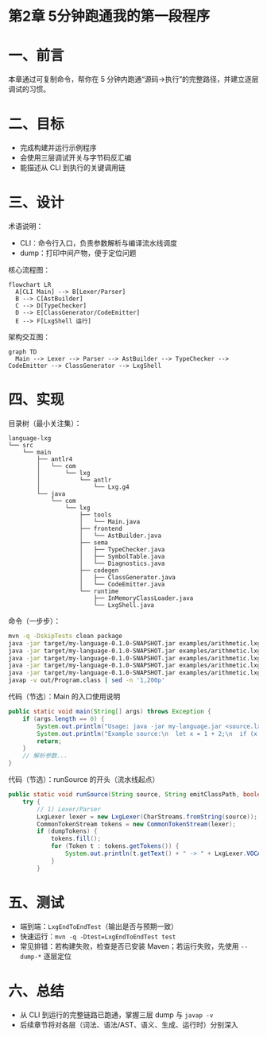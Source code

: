 # 第2章 5分钟跑通我的第一段程序

# 一、前言

本章通过可复制命令，帮你在 5 分钟内跑通“源码→执行”的完整路径，并建立逐层调试的习惯。

# 二、目标

- 完成构建并运行示例程序
- 会使用三层调试开关与字节码反汇编
- 能描述从 CLI 到执行的关键调用链

# 三、设计

术语说明：

- CLI：命令行入口，负责参数解析与编译流水线调度
- dump：打印中间产物，便于定位问题

核心流程图：

```mermaid
flowchart LR
  A[CLI Main] --> B[Lexer/Parser]
  B --> C[AstBuilder]
  C --> D[TypeChecker]
  D --> E[ClassGenerator/CodeEmitter]
  E --> F[LxgShell 运行]
```

架构交互图：

```mermaid
graph TD
  Main --> Lexer --> Parser --> AstBuilder --> TypeChecker --> CodeEmitter --> ClassGenerator --> LxgShell
```

# 四、实现

目录树（最小关注集）：

```text
language-lxg
└── src
    └── main
        ├── antlr4
        │   └── com
        │       └── lxg
        │           └── antlr
        │               └── Lxg.g4
        └── java
            └── com
                └── lxg
                    ├── tools
                    │   └── Main.java
                    ├── frontend
                    │   └── AstBuilder.java
                    ├── sema
                    │   ├── TypeChecker.java
                    │   ├── SymbolTable.java
                    │   └── Diagnostics.java
                    ├── codegen
                    │   ├── ClassGenerator.java
                    │   └── CodeEmitter.java
                    └── runtime
                        ├── InMemoryClassLoader.java
                        └── LxgShell.java
```

命令（一步步）：

```bash
mvn -q -DskipTests clean package
java -jar target/my-language-0.1.0-SNAPSHOT.jar examples/arithmetic.lxg
java -jar target/my-language-0.1.0-SNAPSHOT.jar examples/arithmetic.lxg --dump-tokens
java -jar target/my-language-0.1.0-SNAPSHOT.jar examples/arithmetic.lxg --dump-parse-tree | cat
java -jar target/my-language-0.1.0-SNAPSHOT.jar examples/arithmetic.lxg --dump-ast
java -jar target/my-language-0.1.0-SNAPSHOT.jar examples/arithmetic.lxg --emit-class=out/Program.class
javap -v out/Program.class | sed -n '1,200p'
```

代码（节选）：Main 的入口使用说明

```34:43:src/main/java/com/lxg/tools/Main.java
public static void main(String[] args) throws Exception {
    if (args.length == 0) {
        System.out.println("Usage: java -jar my-language.jar <source.lxg> [--emit-class=out/Program.class] [--dump-tokens] [--dump-parse-tree] [--dump-ast]");
        System.out.println("Example source:\n  let x = 1 + 2;\n  if (x > 2) { print x; } else { print 0; }\n  print 42;");
        return;
    }
    // 解析参数...
}
```

代码（节选）：runSource 的开头（流水线起点）

```77:89:src/main/java/com/lxg/tools/Main.java
public static void runSource(String source, String emitClassPath, boolean dumpTokens, boolean dumpParseTree, boolean dumpAst) {
    try {
        // 1) Lexer/Parser
        LxgLexer lexer = new LxgLexer(CharStreams.fromString(source));
        CommonTokenStream tokens = new CommonTokenStream(lexer);
        if (dumpTokens) {
            tokens.fill();
            for (Token t : tokens.getTokens()) {
                System.out.println(t.getText() + " -> " + LxgLexer.VOCABULARY.getDisplayName(t.getType()));
            }
        }
```

# 五、测试

- 端到端：`LxgEndToEndTest`（输出是否与预期一致）
- 快速运行：`mvn -q -Dtest=LxgEndToEndTest test`
- 常见排错：若构建失败，检查是否已安装 Maven；若运行失败，先使用 `--dump-*` 逐层定位

# 六、总结

- 从 CLI 到运行的完整链路已跑通，掌握三层 dump 与 `javap -v`
- 后续章节将对各层（词法、语法/AST、语义、生成、运行时）分别深入 
